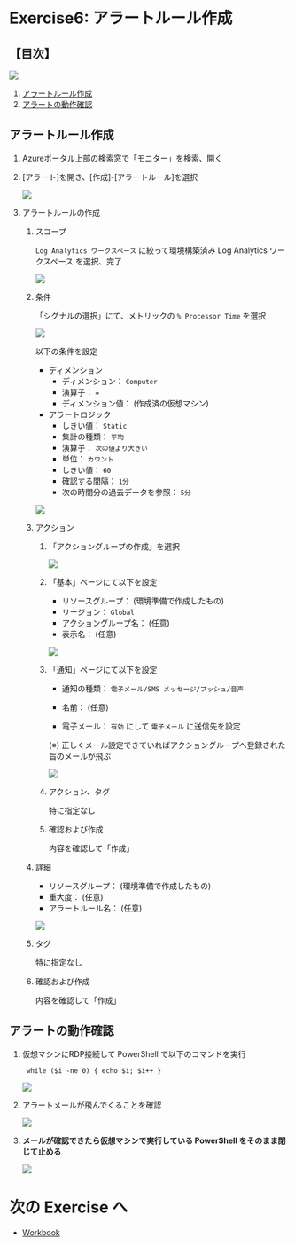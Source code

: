 # Exercise6: アラートルール作成

## 【目次】

![](images/ex06-0000-alert.png)

1. [アラートルール作成](#アラートルール作成)
1. [アラートの動作確認](#アラートの動作確認)

## アラートルール作成

1. Azureポータル上部の検索窓で「モニター」を検索、開く

1. [アラート]を開き、[作成]-[アラートルール]を選択

    ![](images/ex06-0101-alert.png)

1. アラートルールの作成
    
    1. スコープ
    
        `Log Analytics ワークスペース` に絞って環境構築済み Log Analytics ワークスペース を選択、完了

        ![](images/ex06-0102-alert.png)

    1. 条件

        「シグナルの選択」にて、メトリックの `% Processor Time` を選択

        ![](images/ex06-0103-alert.png)

        以下の条件を設定

        * ディメンション
            * ディメンション： `Computer`
            * 演算子： `=`
            * ディメンション値： (作成済の仮想マシン)
        * アラートロジック
            * しきい値： `Static`
            * 集計の種類： `平均`
            * 演算子： `次の値より大きい`
            * 単位： `カウント`
            * しきい値： `60`
            * 確認する間隔： `1分`
            * 次の時間分の過去データを参照： `5分`

        ![](images/ex06-0104-alert.png)

    1. アクション

        1. 「アクショングループの作成」を選択

            ![](images/ex06-0105-alert.png)

        1. 「基本」ページにて以下を設定

            * リソースグループ： (環境準備で作成したもの)
            * リージョン： `Global`
            * アクショングループ名： (任意)
            * 表示名： (任意)

            ![](images/ex06-0106-alert.png)

        1. 「通知」ページにて以下を設定

            * 通知の種類： `電子メール/SMS メッセージ/プッシュ/音声`
            * 名前： (任意)

            * 電子メール： `有効` にして `電子メール` に送信先を設定

            (※) 正しくメール設定できていればアクショングループへ登録された旨のメールが飛ぶ

            ![](images/ex06-0107-alert.png)

        1. アクション、タグ

            特に指定なし

        1. 確認および作成

            内容を確認して「作成」

    1. 詳細

        * リソースグループ：  (環境準備で作成したもの)
        * 重大度： (任意)
        * アラートルール名： (任意)

        ![](images/ex06-0108-alert.png)

    1. タグ

        特に指定なし

    1. 確認および作成

        内容を確認して「作成」

## アラートの動作確認

1. 仮想マシンにRDP接続して PowerShell で以下のコマンドを実行

        while ($i -ne 0) { echo $i; $i++ }

    ![](images/ex06-0201-alert.png)

1. アラートメールが飛んでくることを確認

    ![](images/ex06-0202-alert.png)

1. **メールが確認できたら仮想マシンで実行している PowerShell をそのまま閉じて止める**

    ![](images/ex06-0203-alert.png)


# 次の Exercise へ

* [Workbook](exercise07.md)
